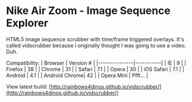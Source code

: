 # Nike Air Zoom - Image Sequence Explorer
HTML5 image sequence scrubber with time/frame triggered overlays. It's called vidscrubber because I originally thought I was going to use a video. Duh.

Compatibility:
| Browser       | Version # |
|---------------|-----------|
| IE            | 9         |
| Firefox       | 38        |
| Chrome        | 31        |
| Safari        | 7.1       |
| Opera         | 30        |
| iOS Safari    | 7.1       |
| Android       | 4.1       |
| Android Chrome| 42        |
| Opera Mini    | Pfft…     |

View latest build:
[http://rainbows4dinos.github.io/vidscrubber/](http://rainbows4dinos.github.io/vidscrubber/)
